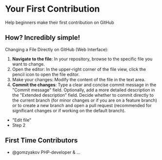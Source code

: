 # Your First Contribution

Help beginners make their first contribution on GitHub

## How? Incredibly simple!


Changing a File Directly on GitHub (Web Interface):

1. __Navigate to the file__: In your repository, browse to the specific file you want to change.
1. Open the editor: In the upper-right corner of the file view, click the pencil icon to open the file editor.
1. Make your changes: Modify the content of the file in the text area.
1. __Commit the changes__:
Type a clear and concise commit message in the "Commit message" field.
Optionally, add a more detailed description in the "Extended description" field.
Decide whether to commit directly to the current branch (for minor changes or if you are on a feature branch) or to create a new branch and open a pull request (recommended for significant changes or if working on the default branch).


- "Edit file" 
- Step 2

## First Time Contributors

- @gomzyakov PHP-developer & ...
